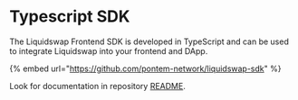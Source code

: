 # Typescript SDK

The Liquidswap Frontend SDK is developed in TypeScript and can be used to integrate Liquidswap into your frontend and DApp.

{% embed url="https://github.com/pontem-network/liquidswap-sdk" %}

Look for documentation in repository [README](https://github.com/pontem-network/liquidswap-sdk#liquidswap-sdk).
